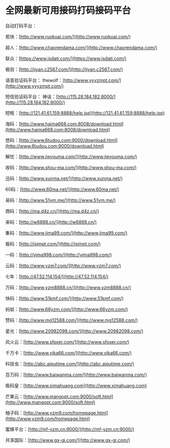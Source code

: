 # 全网最新可用接码打码接码平台

自动打码平台： 

若快：[http://www.ruokuai.com/](http://www.ruokuai.com/) 

超人：[http://www.chaorendama.com/](http://www.chaorendama.com/) 

联众：[https://www.jsdati.com/](https://www.jsdati.com/) 

极验：[http://jiyan.c2567.com/](http://jiyan.c2567.com/) 

语音验证码平台： thewolf：[http://www.yyyzmpt.com/](http://www.yyyzmpt.com/) 

短信验证码平台： 神话：[http://115.28.184.182:8000/](http://115.28.184.182:8000/) 

短租：[http://121.41.61.159:8888/help.jsp](http://121.41.61.159:8888/help.jsp) 

海码：[http://www.haima668.com:8008/download.html](http://www.haima668.com:8008/download.html) 

悠码：[http://www.6tudou.com:9000/download.html](http://www.6tudou.com:9000/download.html) 

解忧：[http://www.jieyouma.com/](http://www.jieyouma.com/) 

收码：[http://www.shou-ma.com/](http://www.shou-ma.com/) 

迅码：[http://www.xunma.net/](http://www.xunma.net/) 

60码：[http://www.60ma.net/](http://www.60ma.net/) 

易码：[http://www.51ym.me/](http://www.51ym.me/) 

商码：[http://ma.d4z.cn/](http://ma.d4z.cn/) 

来码：[http://w6888.cn/](http://w6888.cn/) 

集码：[http://www.jima99.com/](http://www.jima99.com/) 

极码：[http://jsjmpt.com/](http://jsjmpt.com/) 

一码：[http://yima998.com/](http://yima998.com/) 

云码：[http://www.yzm7.com/](http://www.yzm7.com/) 

七年：[http://47.52.114.154/](http://47.52.114.154/) 

万码：[http://www.yzm8888.cn/](http://www.yzm8888.cn/) 

快码：[http://www.51kmf.com/](http://www.51kmf.com/) 

蚂蚁：[http://www.66yzm.com/](http://www.66yzm.com/) 

赞码：[http://www.mg12588.com/](http://www.mg12588.com/) 

星光：[http://www.20982098.com/](http://www.20982098.com/) 

风火云：[http://www.sfoxer.com/](http://www.sfoxer.com/) 

千万卡：[http://www.yika66.com/](http://www.yika66.com/) 

科技虫：[http://abc.aiputime.com/](http://abc.aiputime.com/) 

百万码：[http://www.baiwanma.com/](http://www.baiwanma.com/) 

吸码皇：[http://www.ximahuang.com](http://www.ximahuang.com) 

芒果云：[http://www.mangopt.com:9000/soft.html](http://www.mangopt.com:9000/soft.html) 

柚子码：[http://www.yzm9.com/homepage.html](http://www.yzm9.com/homepage.html) 

蜜蜂平台：[http://mf-yzm.cn:9000/](http://mf-yzm.cn:9000/) 

共享国际：[http://www.gx-gj.com/](http://www.gx-gj.com/)

